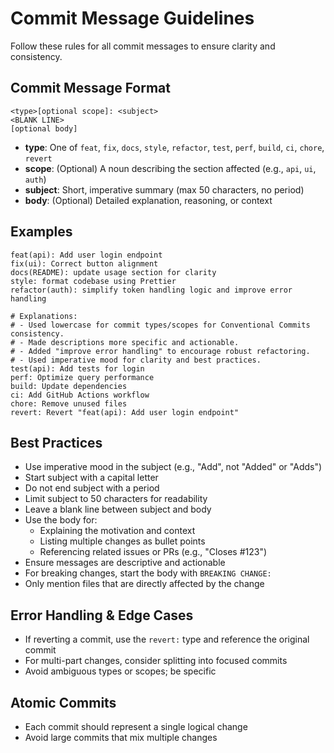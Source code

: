 # Commit Message Guidelines

Follow these rules for all commit messages to ensure clarity and consistency.

## Commit Message Format

```
<type>[optional scope]: <subject>
<BLANK LINE>
[optional body]
```

- **type**: One of `feat`, `fix`, `docs`, `style`, `refactor`, `test`, `perf`, `build`, `ci`, `chore`, `revert`
- **scope**: (Optional) A noun describing the section affected (e.g., `api`, `ui`, `auth`)
- **subject**: Short, imperative summary (max 50 characters, no period)
- **body**: (Optional) Detailed explanation, reasoning, or context

## Examples

```
feat(api): Add user login endpoint
fix(ui): Correct button alignment
docs(README): update usage section for clarity
style: format codebase using Prettier
refactor(auth): simplify token handling logic and improve error handling

# Explanations:
# - Used lowercase for commit types/scopes for Conventional Commits consistency.
# - Made descriptions more specific and actionable.
# - Added "improve error handling" to encourage robust refactoring.
# - Used imperative mood for clarity and best practices.
test(api): Add tests for login
perf: Optimize query performance
build: Update dependencies
ci: Add GitHub Actions workflow
chore: Remove unused files
revert: Revert "feat(api): Add user login endpoint"
```

## Best Practices
- Use imperative mood in the subject (e.g., "Add", not "Added" or "Adds")
- Start subject with a capital letter
- Do not end subject with a period
- Limit subject to 50 characters for readability
- Leave a blank line between subject and body
- Use the body for:
  - Explaining the motivation and context
  - Listing multiple changes as bullet points
  - Referencing related issues or PRs (e.g., "Closes #123")
- Ensure messages are descriptive and actionable
- For breaking changes, start the body with `BREAKING CHANGE:`
- Only mention files that are directly affected by the change

## Error Handling & Edge Cases

- If reverting a commit, use the `revert:` type and reference the original commit
- For multi-part changes, consider splitting into focused commits
- Avoid ambiguous types or scopes; be specific

## Atomic Commits
- Each commit should represent a single logical change
- Avoid large commits that mix multiple changes
